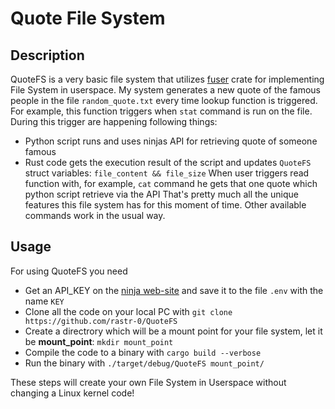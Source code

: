 # Quote File System
## Description
QuoteFS is a very basic file system that utilizes [fuser](https://crates.io/crates/fuser) crate for implementing File System in userspace.
My system generates a new quote of the famous people in the file ```random_quote.txt``` every time lookup function is triggered.
For example, this function triggers when ```stat``` command is run on the file. During this trigger are happening following things:
* Python script runs and uses ninjas API for retrieving quote of someone famous
* Rust code gets the execution result of the script and updates ```QuoteFS``` struct variables: ```file_content && file_size```
When user triggers read function with, for example, ```cat``` command he gets that one quote which python script retrieve via the API
That's pretty much all the unique features this file system has for this moment of time. Other available commands work in the usual way.
## Usage
For using QuoteFS you need
* Get an API_KEY on the [ninja web-site](https://api-ninjas.com) and save it to the file ```.env``` with the name ```KEY```
* Clone all the code on your local PC with ```git clone https://github.com/rastr-0/QuoteFS```
* Create a directrory which will be a mount point for your file system, let it be <b>mount_point</b>: ```mkdir mount_point```
* Compile the code to a binary with ```cargo build --verbose```
* Run the binary with ```./target/debug/QuoteFS mount_point/```

These steps will create your own File System in Userspace without changing a Linux kernel code! 
